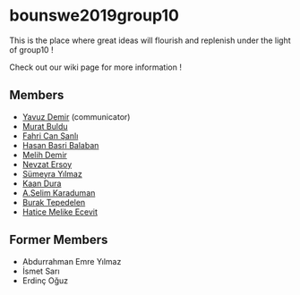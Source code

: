 # bounswe2019group10

This is the place where great ideas will flourish and replenish under the light of group10 !

Check out our wiki page for more information !

## Members

* [Yavuz Demir](https://github.com/bounswe/bounswe2019group10/wiki/yavuzdemir) (communicator)
* [Murat Buldu](https://github.com/bounswe/bounswe2019group10/wiki/muratbuldu)
* [Fahri Can Şanlı](https://github.com/bounswe/bounswe2019group10/wiki/fahricansanli)
* [Hasan Basri Balaban](https://github.com/bounswe/bounswe2019group10/wiki/hasanbasribalaban)
* [Melih Demir](https://github.com/bounswe/bounswe2019group10/wiki/melihdemir)
* [Nevzat Ersoy](https://github.com/bounswe/bounswe2019group10/wiki/nevzatersoy)
* [Sümeyra Yılmaz](https://github.com/bounswe/bounswe2019group10/wiki/sumeyrayilmaz)
* [Kaan Dura](https://github.com/bounswe/bounswe2019group10/wiki/kaandura)
* [A.Selim Karaduman](https://github.com/bounswe/bounswe2019group10/wiki/selimkaraduman)
* [Burak Tepedelen](https://github.com/bounswe/bounswe2019group10/wiki/buraktepedelen)
* [Hatice Melike Ecevit](https://github.com/bounswe/bounswe2019group10/wiki/haticemelikeecevit)

## Former Members
* Abdurrahman Emre Yılmaz
* İsmet Sarı
* Erdinç Oğuz
